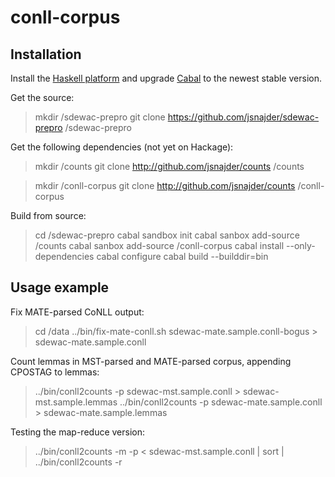 # conll-corpus

## Installation

Install the [Haskell platform](https://www.haskell.org/platform/) and upgrade
[Cabal](https://www.haskell.org/cabal/download.html) to the newest stable
version.

Get the source:

> mkdir <root>/sdewac-prepro
> git clone https://github.com/jsnajder/sdewac-prepro <root>/sdewac-prepro

Get the following dependencies (not yet on Hackage):

> mkdir <root>/counts
> git clone http://github.com/jsnajder/counts <root>/counts

> mkdir <root>/conll-corpus
> git clone http://github.com/jsnajder/counts <root>/conll-corpus

Build from source:

> cd <root>/sdewac-prepro
> cabal sandbox init
> cabal sanbox add-source <root>/counts
> cabal sanbox add-source <root>/conll-corpus
> cabal install --only-dependencies
> cabal configure
> cabal build --builddir=bin

## Usage example

Fix MATE-parsed CoNLL output:

> cd <root>/data
> ../bin/fix-mate-conll.sh sdewac-mate.sample.conll-bogus > sdewac-mate.sample.conll

Count lemmas in MST-parsed and MATE-parsed corpus, appending CPOSTAG to lemmas:

> ../bin/conll2counts -p sdewac-mst.sample.conll > sdewac-mst.sample.lemmas
> ../bin/conll2counts -p sdewac-mate.sample.conll > sdewac-mate.sample.lemmas

Testing the map-reduce version:

> ../bin/conll2counts -m -p < sdewac-mst.sample.conll | sort | ../bin/conll2counts -r

